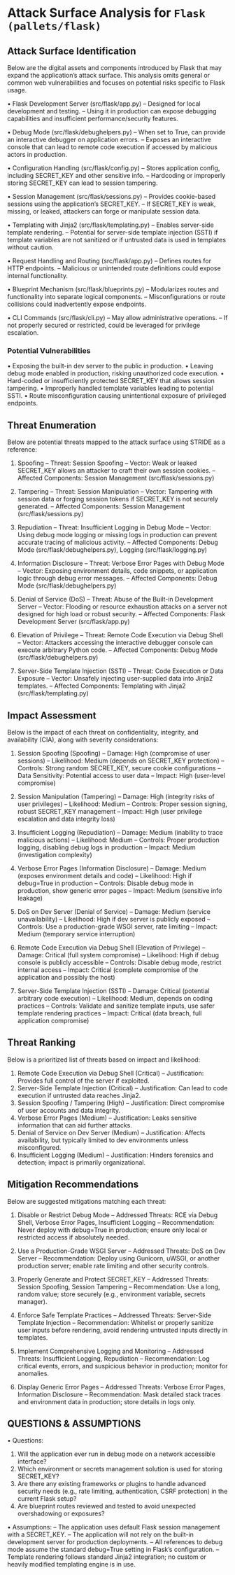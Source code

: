 # Attack Surface Analysis for `Flask (pallets/flask)`

## Attack Surface Identification

Below are the digital assets and components introduced by Flask that may expand the application’s attack surface. This analysis omits general or common web vulnerabilities and focuses on potential risks specific to Flask usage.

• Flask Development Server (src/flask/app.py)
  – Designed for local development and testing.
  – Using it in production can expose debugging capabilities and insufficient performance/security features.

• Debug Mode (src/flask/debughelpers.py)
  – When set to True, can provide an interactive debugger on application errors.
  – Exposes an interactive console that can lead to remote code execution if accessed by malicious actors in production.

• Configuration Handling (src/flask/config.py)
  – Stores application config, including SECRET_KEY and other sensitive info.
  – Hardcoding or improperly storing SECRET_KEY can lead to session tampering.

• Session Management (src/flask/sessions.py)
  – Provides cookie-based sessions using the application’s SECRET_KEY.
  – If SECRET_KEY is weak, missing, or leaked, attackers can forge or manipulate session data.

• Templating with Jinja2 (src/flask/templating.py)
  – Enables server-side template rendering.
  – Potential for server-side template injection (SSTI) if template variables are not sanitized or if untrusted data is used in templates without caution.

• Request Handling and Routing (src/flask/app.py)
  – Defines routes for HTTP endpoints.
  – Malicious or unintended route definitions could expose internal functionality.

• Blueprint Mechanism (src/flask/blueprints.py)
  – Modularizes routes and functionality into separate logical components.
  – Misconfigurations or route collisions could inadvertently expose endpoints.

• CLI Commands (src/flask/cli.py)
  – May allow administrative operations.
  – If not properly secured or restricted, could be leveraged for privilege escalation.

### Potential Vulnerabilities

• Exposing the built-in dev server to the public in production.
• Leaving debug mode enabled in production, risking unauthorized code execution.
• Hard-coded or insufficiently protected SECRET_KEY that allows session tampering.
• Improperly handled template variables leading to potential SSTI.
• Route misconfiguration causing unintentional exposure of privileged endpoints.

## Threat Enumeration

Below are potential threats mapped to the attack surface using STRIDE as a reference:

1. Spoofing
   – Threat: Session Spoofing
   – Vector: Weak or leaked SECRET_KEY allows an attacker to craft their own session cookies.
   – Affected Components: Session Management (src/flask/sessions.py)

2. Tampering
   – Threat: Session Manipulation
   – Vector: Tampering with session data or forging session tokens if SECRET_KEY is not securely generated.
   – Affected Components: Session Management (src/flask/sessions.py)

3. Repudiation
   – Threat: Insufficient Logging in Debug Mode
   – Vector: Using debug mode logging or missing logs in production can prevent accurate tracing of malicious activity.
   – Affected Components: Debug Mode (src/flask/debughelpers.py), Logging (src/flask/logging.py)

4. Information Disclosure
   – Threat: Verbose Error Pages with Debug Mode
   – Vector: Exposing environment details, code snippets, or application logic through debug error messages.
   – Affected Components: Debug Mode (src/flask/debughelpers.py)

5. Denial of Service (DoS)
   – Threat: Abuse of the Built-in Development Server
   – Vector: Flooding or resource exhaustion attacks on a server not designed for high load or robust security.
   – Affected Components: Flask Development Server (src/flask/app.py)

6. Elevation of Privilege
   – Threat: Remote Code Execution via Debug Shell
   – Vector: Attackers accessing the interactive debugger console can execute arbitrary Python code.
   – Affected Components: Debug Mode (src/flask/debughelpers.py)

7. Server-Side Template Injection (SSTI)
   – Threat: Code Execution or Data Exposure
   – Vector: Unsafely injecting user-supplied data into Jinja2 templates.
   – Affected Components: Templating with Jinja2 (src/flask/templating.py)

## Impact Assessment

Below is the impact of each threat on confidentiality, integrity, and availability (CIA), along with severity considerations:

1. Session Spoofing (Spoofing)
   – Damage: High (compromise of user sessions)
   – Likelihood: Medium (depends on SECRET_KEY protection)
   – Controls: Strong random SECRET_KEY, secure cookie configurations
   – Data Sensitivity: Potential access to user data
   – Impact: High (user-level compromise)

2. Session Manipulation (Tampering)
   – Damage: High (integrity risks of user privileges)
   – Likelihood: Medium
   – Controls: Proper session signing, robust SECRET_KEY management
   – Impact: High (user privilege escalation and data integrity loss)

3. Insufficient Logging (Repudiation)
   – Damage: Medium (inability to trace malicious actions)
   – Likelihood: Medium
   – Controls: Proper production logging, disabling debug logs in production
   – Impact: Medium (investigation complexity)

4. Verbose Error Pages (Information Disclosure)
   – Damage: Medium (exposes environment details and code)
   – Likelihood: High if debug=True in production
   – Controls: Disable debug mode in production, show generic error pages
   – Impact: Medium (sensitive info leakage)

5. DoS on Dev Server (Denial of Service)
   – Damage: Medium (service unavailability)
   – Likelihood: High if dev server is publicly exposed
   – Controls: Use a production-grade WSGI server, rate limiting
   – Impact: Medium (temporary service interruption)

6. Remote Code Execution via Debug Shell (Elevation of Privilege)
   – Damage: Critical (full system compromise)
   – Likelihood: High if debug console is publicly accessible
   – Controls: Disable debug mode, restrict internal access
   – Impact: Critical (complete compromise of the application and possibly the host)

7. Server-Side Template Injection (SSTI)
   – Damage: Critical (potential arbitrary code execution)
   – Likelihood: Medium, depends on coding practices
   – Controls: Validate and sanitize template inputs, use safer template rendering practices
   – Impact: Critical (data breach, full application compromise)

## Threat Ranking

Below is a prioritized list of threats based on impact and likelihood:

1. Remote Code Execution via Debug Shell (Critical)
   – Justification: Provides full control of the server if exploited.
2. Server-Side Template Injection (Critical)
   – Justification: Can lead to code execution if untrusted data reaches Jinja2.
3. Session Spoofing / Tampering (High)
   – Justification: Direct compromise of user accounts and data integrity.
4. Verbose Error Pages (Medium)
   – Justification: Leaks sensitive information that can aid further attacks.
5. Denial of Service on Dev Server (Medium)
   – Justification: Affects availability, but typically limited to dev environments unless misconfigured.
6. Insufficient Logging (Medium)
   – Justification: Hinders forensics and detection; impact is primarily organizational.

## Mitigation Recommendations

Below are suggested mitigations matching each threat:

1. Disable or Restrict Debug Mode
   – Addressed Threats: RCE via Debug Shell, Verbose Error Pages, Insufficient Logging
   – Recommendation: Never deploy with debug=True in production; ensure only local or restricted access if absolutely needed.

2. Use a Production-Grade WSGI Server
   – Addressed Threats: DoS on Dev Server
   – Recommendation: Deploy using Gunicorn, uWSGI, or another production server; enable rate limiting and other security controls.

3. Properly Generate and Protect SECRET_KEY
   – Addressed Threats: Session Spoofing, Session Tampering
   – Recommendation: Use a long, random value; store securely (e.g., environment variable, secrets manager).

4. Enforce Safe Template Practices
   – Addressed Threats: Server-Side Template Injection
   – Recommendation: Whitelist or properly sanitize user inputs before rendering, avoid rendering untrusted inputs directly in templates.

5. Implement Comprehensive Logging and Monitoring
   – Addressed Threats: Insufficient Logging, Repudiation
   – Recommendation: Log critical events, errors, and suspicious behavior in production; monitor for anomalies.

6. Display Generic Error Pages
   – Addressed Threats: Verbose Error Pages, Information Disclosure
   – Recommendation: Mask detailed stack traces and environment data in production; store details in logs only.

## QUESTIONS & ASSUMPTIONS

• Questions:
  1. Will the application ever run in debug mode on a network accessible interface?
  2. Which environment or secrets management solution is used for storing SECRET_KEY?
  3. Are there any existing frameworks or plugins to handle advanced security needs (e.g., rate limiting, authentication, CSRF protection) in the current Flask setup?
  4. Are blueprint routes reviewed and tested to avoid unexpected overshadowing or exposures?

• Assumptions:
  – The application uses default Flask session management with a SECRET_KEY.
  – The application will not rely on the built-in development server for production deployments.
  – All references to debug mode assume the standard debug=True setting in Flask’s configuration.
  – Template rendering follows standard Jinja2 integration; no custom or heavily modified templating engine is in use.
